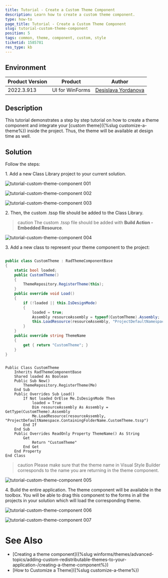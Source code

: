 ```yaml
---
title: Tutorial - Create a Custom Theme Component
description: Learn how to create a custom theme component. 
type: how-to
page_title: Tutorial - Create a Custom Theme Component
slug: tutorial-custom-theme-component
position: 5
tags: common, theme, component, custom, style
ticketid: 1585781
res_type: kb
---
```



## Environment
|Product Version|Product|Author|
|----|----|----|
|2022.3.913|UI for WinForms|[Desislava Yordanova](https://www.telerik.com/blogs/author/desislava-yordanova)|

## Description

This tutorial demonstrates a step by step tutorial on how to create a theme component and integrate your [custom theme]({%slug customize-a-theme%}) inside the project. Thus, the theme will be available at design time as well. 

## Solution

Follow the steps:

1\. Add a new Class Library project to your current solution.

![tutorial-custom-theme-component 001](images/tutorial-custom-theme-component001.png) 

![tutorial-custom-theme-component 002](images/tutorial-custom-theme-component002.png) 

![tutorial-custom-theme-component 003](images/tutorial-custom-theme-component003.png) 

2\. Then, the custom .tssp file should be added to the Class Library. 

>caution The custom .tssp file should be added with **Build Action - Embedded Resource**.

![tutorial-custom-theme-component 004](images/tutorial-custom-theme-component004.png) 

3\. Add a new class to represent your theme component to the project:

````C#

public class CustomTheme : RadThemeComponentBase
{
    static bool loaded;
    public CustomTheme()
    {
        ThemeRepository.RegisterTheme(this);
    }
    public override void Load()
    {
        if (!loaded || this.IsDesignMode)
        {
            loaded = true;
            Assembly resourceAssembly = typeof(CustomTheme).Assembly;
            this.LoadResource(resourceAssembly, "ProjectDefaultNamespace.ContainingFolderName.CustomTheme.tssp");
        }
    }
    public override string ThemeName
    {
        get { return "CustomTheme"; }
    }
}

````
````VB.NET

Public Class CustomTheme
    Inherits RadThemeComponentBase
    Shared loaded As Boolean
    Public Sub New()
        ThemeRepository.RegisterTheme(Me)
    End Sub
    Public Overrides Sub Load()
        If Not loaded OrElse Me.IsDesignMode Then
            loaded = True
            Dim resourceAssembly As Assembly = GetType(CustomTheme).Assembly
            Me.LoadResource(resourceAssembly, "ProjectDefaultNamespace.ContainingFolderName.CustomTheme.tssp")
        End If
    End Sub
    Public Overrides ReadOnly Property ThemeName() As String
        Get
            Return "CustomTheme"
        End Get
    End Property
End Class

````

>caution Please make sure that the theme name in Visual Style Builder corresponds to the name you are returning in the theme component.

![tutorial-custom-theme-component 005](images/tutorial-custom-theme-component005.png) 
 
4\. Build the entire application. The theme component will be available in the toolbox. You will be able to drag this component to the forms in all the projects in your solution which will load the corresponding theme.

![tutorial-custom-theme-component 006](images/tutorial-custom-theme-component006.png) 

![tutorial-custom-theme-component 007](images/tutorial-custom-theme-component007.png) 


# See Also

* [Creating a theme component]({%slug winforms/themes/advanced-topics/adding-custom-redistributable-themes-to-your-application-/creating-a-theme-component%})
* [How to Customize a Theme]({%slug customize-a-theme%})



 
